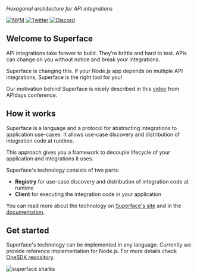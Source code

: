 _Hexagonal architecture for API integrations_

[![NPM](https://img.shields.io/badge/NPM-%40superfaceai-4338CA)](https://www.npmjs.com/org/superfaceai)
[![Twitter](https://img.shields.io/badge/Twitter-%40superfaceai-4338CA)](https://twitter.com/superfaceai)
[![Discord](https://img.shields.io/badge/Discord-superface.ai-4338CA)](https://sfc.is/discord)

## Welcome to Superface

API integrations take forever to build. They’re brittle and hard to test. APIs can change on you without notice and break your integrations.

Superface is changing this. If your Node.js app depends on multiple API integrations, Superface is the right tool for you!

Our motivation behind Superface is nicely described in this [video](https://www.youtube.com/watch?v=BCvq3NXFb94) from APIdays conference.

## How it works

Superface is a language and a protocol for abstracting integrations to application use-cases. It allows use-case discovery and distribution of integration code at runtime.

This approach gives you a framework to decouple lifecycle of your application and integrations it uses.

Superface's technology consists of two parts:

- **Registry** for use-case discovery and distribution of integration code at runtime
- **Client** for executing the integration code in your application

You can read more about the technology on [Superface's site](https://superface.ai) and in the [documentation](https://superface.ai/docs).

## Get started

Superface's technology can be implemented in any language. Currently we provide reference implementation for Node.js. For more details check [OneSDK repository](https://github.com/superfaceai/one-sdk-js).

<!-- TODO: url to main -->
<img src="https://github.com/superfaceai/.github/raw/feat/navigation-page/images/sharks.png" alt="superface sharks">
